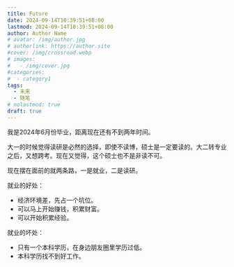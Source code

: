 ```yaml
---
title: Future
date: 2024-09-14T10:39:51+08:00
lastmod: 2024-09-14T10:39:51+08:00
author: Author Name
# avatar: /img/author.jpg
# authorlink: https://author.site
#cover: /img/crossroad.webp
# images:
#   - /img/cover.jpg
#categories:
#  - category1
tags:
  - 未来
  - 随笔
# nolastmod: true
draft: true
---
```



<!--more-->

我是2024年6月份毕业，距离现在还有不到两年时间。

大一的时候觉得读研是必然的选择，即使不读博，硕士是一定要读的。大二转专业之后，又想跨考。现在又觉得，这个硕士也不是非读不可。

现在摆在面前的就两条路，一是就业，二是读研。

就业的好处：
- 经济环境差，先占一个坑位。
- 可以马上开始赚钱，积累财富。
- 可以开始积累经验。

就业的坏处：
- 只有一个本科学历，在身边朋友圈里学历过低。
- 本科学历找不到好工作。